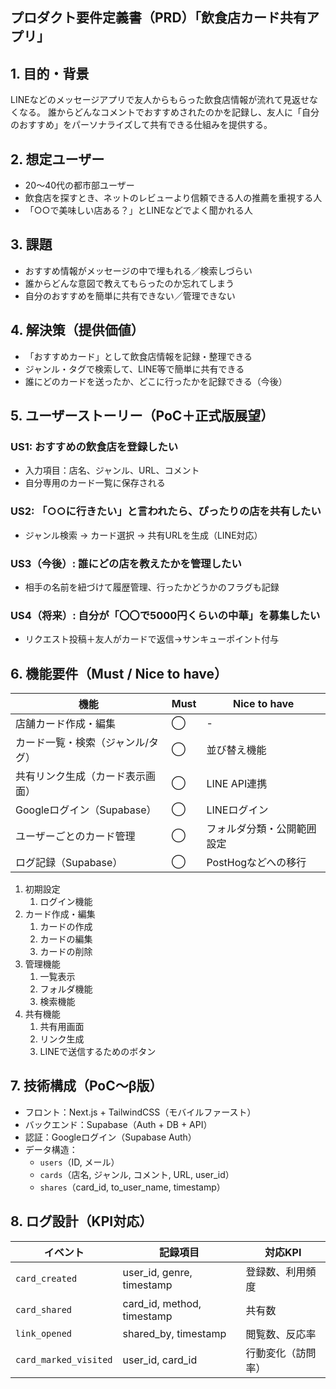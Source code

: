 ## プロダクト要件定義書（PRD）「飲食店カード共有アプリ」

## 1. 目的・背景
LINEなどのメッセージアプリで友人からもらった飲食店情報が流れて見返せなくなる。
誰からどんなコメントでおすすめされたのかを記録し、友人に「自分のおすすめ」をパーソナライズして共有できる仕組みを提供する。

## 2. 想定ユーザー
- 20〜40代の都市部ユーザー
- 飲食店を探すとき、ネットのレビューより信頼できる人の推薦を重視する人
- 「○○で美味しい店ある？」とLINEなどでよく聞かれる人

## 3. 課題
- おすすめ情報がメッセージの中で埋もれる／検索しづらい
- 誰からどんな意図で教えてもらったのか忘れてしまう
- 自分のおすすめを簡単に共有できない／管理できない

## 4. 解決策（提供価値）
- 「おすすめカード」として飲食店情報を記録・整理できる
- ジャンル・タグで検索して、LINE等で簡単に共有できる
- 誰にどのカードを送ったか、どこに行ったかを記録できる（今後）

## 5. ユーザーストーリー（PoC＋正式版展望）

### US1: おすすめの飲食店を登録したい

- 入力項目：店名、ジャンル、URL、コメント
- 自分専用のカード一覧に保存される

### US2: 「○○に行きたい」と言われたら、ぴったりの店を共有したい

- ジャンル検索 → カード選択 → 共有URLを生成（LINE対応）

### US3（今後）: 誰にどの店を教えたかを管理したい

- 相手の名前を紐づけて履歴管理、行ったかどうかのフラグも記録

### US4（将来）: 自分が「〇〇で5000円くらいの中華」を募集したい

- リクエスト投稿＋友人がカードで返信→サンキューポイント付与

## 6. 機能要件（Must / Nice to have）

| 機能 | Must | Nice to have |
| --- | --- | --- |
| 店舗カード作成・編集 | ◯ | - |
| カード一覧・検索（ジャンル/タグ） | ◯ | 並び替え機能 |
| 共有リンク生成（カード表示画面） | ◯ | LINE API連携 |
| Googleログイン（Supabase） | ◯ | LINEログイン |
| ユーザーごとのカード管理 | ◯ | フォルダ分類・公開範囲設定 |
| ログ記録（Supabase） | ◯ | PostHogなどへの移行 |

1. 初期設定
    1. ログイン機能
2. カード作成・編集
    1. カードの作成
    2. カードの編集
    3. カードの削除
3. 管理機能
    1. 一覧表示
    2. フォルダ機能
    3. 検索機能
4. 共有機能
    1. 共有用画面
    2. リンク生成
    3. LINEで送信するためのボタン


## 7. 技術構成（PoC〜β版）

- フロント：Next.js + TailwindCSS（モバイルファースト）
- バックエンド：Supabase（Auth + DB + API）
- 認証：Googleログイン（Supabase Auth）
- データ構造：
    - `users`（ID, メール）
    - `cards`（店名, ジャンル, コメント, URL, user_id）
    - `shares`（card_id, to_user_name, timestamp）

## 8. ログ設計（KPI対応）

| イベント | 記録項目 | 対応KPI |
| --- | --- | --- |
| `card_created` | user_id, genre, timestamp | 登録数、利用頻度 |
| `card_shared` | card_id, method, timestamp | 共有数 |
| `link_opened` | shared_by, timestamp | 閲覧数、反応率 |
| `card_marked_visited` | user_id, card_id | 行動変化（訪問率） |
